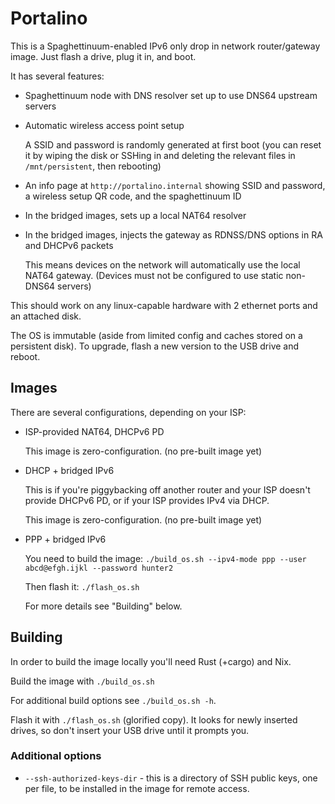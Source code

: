 # Portalino

This is a Spaghettinuum-enabled IPv6 only drop in network router/gateway image. Just flash a drive, plug it in, and boot.

It has several features:

- Spaghettinuum node with DNS resolver set up to use DNS64 upstream servers

- Automatic wireless access point setup

  A SSID and password is randomly generated at first boot (you can reset it by wiping the disk or SSHing in and deleting the relevant files in `/mnt/persistent`, then rebooting)

- An info page at `http://portalino.internal` showing SSID and password, a wireless setup QR code, and the spaghettinuum ID

- In the bridged images, sets up a local NAT64 resolver

- In the bridged images, injects the gateway as RDNSS/DNS options in RA and DHCPv6 packets

  This means devices on the network will automatically use the local NAT64 gateway. (Devices must not be configured to use static non-DNS64 servers)

This should work on any linux-capable hardware with 2 ethernet ports and an attached disk.

The OS is immutable (aside from limited config and caches stored on a persistent disk). To upgrade, flash a new version to the USB drive and reboot.

## Images

There are several configurations, depending on your ISP:

- ISP-provided NAT64, DHCPv6 PD

  This image is zero-configuration. (no pre-built image yet)

- DHCP + bridged IPv6

  This is if you're piggybacking off another router and your ISP doesn't provide DHCPv6 PD, or if your ISP provides IPv4 via DHCP.

  This image is zero-configuration. (no pre-built image yet)

- PPP + bridged IPv6

  You need to build the image: `./build_os.sh --ipv4-mode ppp --user abcd@efgh.ijkl --password hunter2`

  Then flash it: `./flash_os.sh`

  For more details see "Building" below.

## Building

In order to build the image locally you'll need Rust (+cargo) and Nix.

Build the image with `./build_os.sh`

For additional build options see `./build_os.sh -h`.

Flash it with `./flash_os.sh` (glorified copy). It looks for newly inserted drives, so don't insert your USB drive until it prompts you.

### Additional options

- `--ssh-authorized-keys-dir` - this is a directory of SSH public keys, one per file, to be installed in the image for remote access.
